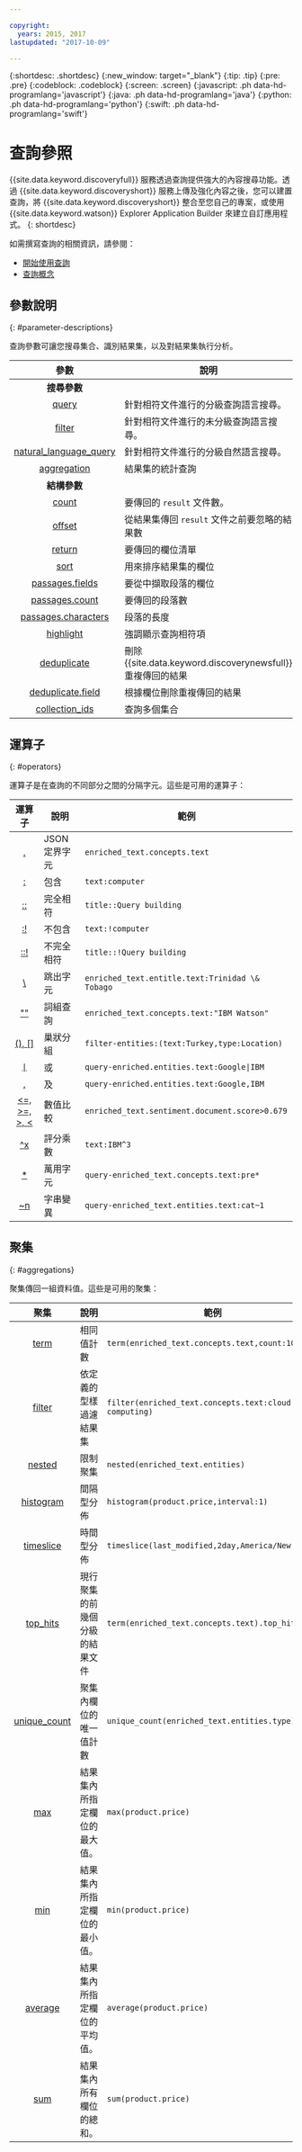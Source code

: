 ```yaml
---

copyright:
  years: 2015, 2017
lastupdated: "2017-10-09"

---
```


{:shortdesc: .shortdesc}
{:new_window: target="_blank"}
{:tip: .tip}
{:pre: .pre}
{:codeblock: .codeblock}
{:screen: .screen}
{:javascript: .ph data-hd-programlang='javascript'}
{:java: .ph data-hd-programlang='java'}
{:python: .ph data-hd-programlang='python'}
{:swift: .ph data-hd-programlang='swift'}

# 查詢參照

{{site.data.keyword.discoveryfull}} 服務透過查詢提供強大的內容搜尋功能。透過 {{site.data.keyword.discoveryshort}} 服務上傳及強化內容之後，您可以建置查詢，將 {{site.data.keyword.discoveryshort}} 整合至您自己的專案，或使用 {{site.data.keyword.watson}} Explorer Application Builder 來建立自訂應用程式。
{: shortdesc}

如需撰寫查詢的相關資訊，請參閱：
- [開始使用查詢](/docs/services/discovery/getting-started-query.html)
- [查詢概念](/docs/services/discovery/using.html)

## 參數說明
{: #parameter-descriptions}

查詢參數可讓您搜尋集合、識別結果集，以及對結果集執行分析。


| 參數 | 說明 | 範例 |
|:-------------------:|------------------------------------------------------------|--------------------------------|
|**搜尋參數**|  |  |
| [query](/docs/services/discovery/query-parameters.html#query) | 針對相符文件進行的分級查詢語言搜尋。| `query=bees` |
| [filter](/docs/services/discovery/query-parameters.html#filter) | 針對相符文件進行的未分級查詢語言搜尋。| `filter=bees` |
| [natural_language_query](/docs/services/discovery/query-parameters.html#nlq) | 針對相符文件進行的分級自然語言搜尋。| `natural_language_query="How do bees fly"` |
| [aggregation](/docs/services/discovery/query-parameters.html#aggregation) | 結果集的統計查詢| `aggregation=term(enriched_text.entities.type)` |
| **結構參數** | | |
| [count](/docs/services/discovery/query-parameters.html#count) | 要傳回的 `result` 文件數。| `count=15` |
| [offset](/docs/services/discovery/query-parameters.html#offset) | 從結果集傳回 `result` 文件之前要忽略的結果數| `offset=100` |
| [return](/docs/services/discovery/query-parameters.html#return) | 要傳回的欄位清單| `return=title,url` |
| [sort](/docs/services/discovery/query-parameters.html#sort) | 用來排序結果集的欄位| `sort=enriched_text.sentiment.document.score` |
| [passages.fields](/docs/services/discovery/query-parameters.html#passages_fields) | 要從中擷取段落的欄位| `passages=true&passages.fields=text,abstract,conclusion` |
| [passages.count](/docs/services/discovery/query-parameters.html#passages_count) | 要傳回的段落數| `passages=true&passages.count=6` |
| [passages.characters](/docs/services/discovery/query-parameters.html#passages_characters) | 段落的長度| `passages=true&passages.characters=144` |
| [highlight](/docs/services/discovery/query-parameters.html#highlight) | 強調顯示查詢相符項| `highlight=true` |
| [deduplicate](/docs/services/discovery/query-parameters.html#deduplicate) | 刪除 {{site.data.keyword.discoverynewsfull}} 重複傳回的結果 | `deduplicate=true` |
| [deduplicate.field](/docs/services/discovery/query-parameters.html#deduplicated_field) | 根據欄位刪除重複傳回的結果| `deduplicate.field=title` |
| [collection_ids](/docs/services/discovery/query-parameters.html#collection_ids) | 查詢多個集合| `collection_ids={1},{2},{3}` |

## 運算子
{: #operators}

運算子是在查詢的不同部分之間的分隔字元。這些是可用的運算子：

| 運算子 | 說明 | 範例 |
|:-------------------:|------------------------------------------------------------|--------------------------------|
| [.](/docs/services/discovery/query-operators.html#delimiter) | JSON 定界字元 | `enriched_text.concepts.text` |
| [:](/docs/services/discovery/query-operators.html#includes) | 包含 | `text:computer` |
| [::](/docs/services/discovery/query-operators.html#match) | 完全相符 | `title::Query building` |
| [:!](/docs/services/discovery/query-operators.html#notinclude) | 不包含 | `text:!computer` |
| [::!](/docs/services/discovery/query-operators.html#notamatch) | 不完全相符 | `title::!Query building` |
| [\\](/docs/services/discovery/query-operators.html#escape) | 跳出字元 | `enriched_text.entitle.text:Trinidad \& Tobago` |
| [""](/docs/services/discovery/query-operators.html#phrase) | 詞組查詢 | `enriched_text.concepts.text:"IBM Watson"` |
| [(), \[\]](/docs/services/discovery/query-operators.html#nestedquery) | 巢狀分組 | `filter-entities:(text:Turkey,type:Location)` |
| [<code>&#124;</code>](/docs/services/discovery/query-operators.html#or) | 或 | <code>query-enriched.entities.text:Google&#124;IBM</code> |
| [,](/docs/services/discovery/query-operators.html#and) | 及 | `query-enriched.entities.text:Google,IBM` |
| [<=, >=, >, <](/docs/services/discovery/query-operators.html#comparisons) | 數值比較 |  `enriched_text.sentiment.document.score>0.679`     |
| [^x](/docs/services/discovery/query-operators.html#multiplier) | 評分乘數 | `text:IBM^3` |
| [*](/docs/services/discovery/query-operators.html#wildcard) | 萬用字元 | `query-enriched_text.concepts.text:pre*` |
| [~n](/docs/services/discovery/query-operators.html#variation) | 字串變異 | `query-enriched_text.entities.text:cat~1` |

## 聚集
{: #aggregations}

聚集傳回一組資料值。這些是可用的聚集：

| 聚集 | 說明 | 範例 |
|:-------------------:|------------------------------------------------------------|--------------------------------|
| [term](/docs/services/discovery/query-aggregations.html#term) | 相同值計數| `term(enriched_text.concepts.text,count:10)` |
| [filter](/docs/services/discovery/query-aggregations.html#filter) | 依定義的型樣過濾結果集 | `filter(enriched_text.concepts.text:cloud computing)`
| [nested](/docs/services/discovery/query-aggregations.html#nested) | 限制聚集 | `nested(enriched_text.entities)` |
| [histogram](/docs/services/discovery/query-aggregations.html#histogram) | 間隔型分佈 | `histogram(product.price,interval:1)` |
| [timeslice](/docs/services/discovery/query-aggregations.html#timeslice) | 時間型分佈 | `timeslice(last_modified,2day,America/New York)` |
| [top_hits](/docs/services/discovery/query-aggregations.html#top_hits) | 現行聚集的前幾個分級的結果文件 | `term(enriched_text.concepts.text).top_hits(10)` |
| [unique_count](/docs/services/discovery/query-aggregations.html#unique_count) | 聚集內欄位的唯一值計數 | `unique_count(enriched_text.entities.type)` |
| [max](/docs/services/discovery/query-aggregations.html#min) | 結果集內所指定欄位的最大值。 | `max(product.price)` |
| [min](/docs/services/discovery/query-aggregations.html#max) | 結果集內所指定欄位的最小值。 | `min(product.price)` |
| [average](/docs/services/discovery/query-aggregations.html#average) |結果集內所指定欄位的平均值。 | `average(product.price)` |
| [sum](/docs/services/discovery/query-aggregations.html#sum) | 結果集內所有欄位的總和。 | `sum(product.price)` |
